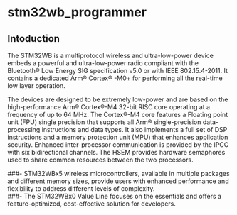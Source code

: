 # stm32wb_programmer
## Intoduction
 The STM32WB is a multiprotocol wireless and ultra-low-power device embeds a powerful and ultra-low-power radio compliant with the Bluetooth® Low Energy SIG specification v5.0 or with IEEE 802.15.4-2011. It contains a dedicated Arm® Cortex® -M0+ for performing all the real-time low layer operation.  
 
 The devices are designed to be extremely low-power and are based on the high-performance Arm® Cortex®-M4 32-bit RISC core operating at a frequency of up to 64 MHz. The Cortex®-M4 core features a Floating point unit (FPU) single precision that supports all Arm® single-precision data-processing instructions and data types. It also implements a full set of DSP instructions and a memory protection unit (MPU) that enhances application security. Enhanced inter-processor communication is provided by the IPCC with six bidirectional channels. The HSEM provides hardware semaphores used to share common resources between the two processors.       
 
 ###- STM32WBx5 wireless microcontrollers, available in multiple packages and different memory sizes, provide users with enhanced performance and flexibility to address different levels of complexity.     
 ###- The STM32WBx0 Value Line focuses on the essentials and offers a feature-optimized, cost-effective solution for developers.
